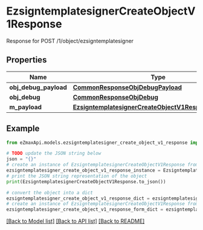 # EzsigntemplatesignerCreateObjectV1Response

Response for POST /1/object/ezsigntemplatesigner

## Properties

Name | Type | Description | Notes
------------ | ------------- | ------------- | -------------
**obj_debug_payload** | [**CommonResponseObjDebugPayload**](CommonResponseObjDebugPayload.md) |  | 
**obj_debug** | [**CommonResponseObjDebug**](CommonResponseObjDebug.md) |  | [optional] 
**m_payload** | [**EzsigntemplatesignerCreateObjectV1ResponseMPayload**](EzsigntemplatesignerCreateObjectV1ResponseMPayload.md) |  | 

## Example

```python
from eZmaxApi.models.ezsigntemplatesigner_create_object_v1_response import EzsigntemplatesignerCreateObjectV1Response

# TODO update the JSON string below
json = "{}"
# create an instance of EzsigntemplatesignerCreateObjectV1Response from a JSON string
ezsigntemplatesigner_create_object_v1_response_instance = EzsigntemplatesignerCreateObjectV1Response.from_json(json)
# print the JSON string representation of the object
print(EzsigntemplatesignerCreateObjectV1Response.to_json())

# convert the object into a dict
ezsigntemplatesigner_create_object_v1_response_dict = ezsigntemplatesigner_create_object_v1_response_instance.to_dict()
# create an instance of EzsigntemplatesignerCreateObjectV1Response from a dict
ezsigntemplatesigner_create_object_v1_response_form_dict = ezsigntemplatesigner_create_object_v1_response.from_dict(ezsigntemplatesigner_create_object_v1_response_dict)
```
[[Back to Model list]](../README.md#documentation-for-models) [[Back to API list]](../README.md#documentation-for-api-endpoints) [[Back to README]](../README.md)



